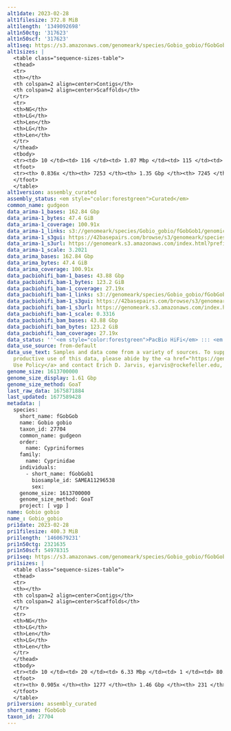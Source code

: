 ```yaml
---
alt1date: 2023-02-28
alt1filesize: 372.8 MiB
alt1length: '1349092698'
alt1n50ctg: '317623'
alt1n50scf: '317623'
alt1seq: https://s3.amazonaws.com/genomeark/species/Gobio_gobio/fGobGob1/assembly_curated/fGobGob1.alt.cur.20230228.fasta.gz
alt1sizes: |
  <table class="sequence-sizes-table">
  <thead>
  <tr>
  <th></th>
  <th colspan=2 align=center>Contigs</th>
  <th colspan=2 align=center>Scaffolds</th>
  </tr>
  <tr>
  <th>NG</th>
  <th>LG</th>
  <th>Len</th>
  <th>LG</th>
  <th>Len</th>
  </tr>
  </thead>
  <tbody>
  <tr><td> 10 </td><td> 116 </td><td> 1.07 Mbp </td><td> 115 </td><td> 1.08 Mbp </td></tr><tr><td> 20 </td><td> 301 </td><td> 0.73 Mbp </td><td> 299 </td><td> 0.73 Mbp </td></tr><tr><td> 30 </td><td> 554 </td><td> 0.55 Mbp </td><td> 552 </td><td> 0.55 Mbp </td></tr><tr><td> 40 </td><td> 889 </td><td> 421.73 Kbp </td><td> 886 </td><td> 422.63 Kbp </td></tr><tr style="background-color:#cccccc;"><td> 50 </td><td> 1332 </td><td> 317.62 Kbp </td><td> 1329 </td><td> 317.62 Kbp </td></tr><tr><td> 60 </td><td> 1947 </td><td> 217.36 Kbp </td><td> 1942 </td><td> 217.76 Kbp </td></tr><tr><td> 70 </td><td> 2917 </td><td> 124.66 Kbp </td><td> 2911 </td><td> 124.89 Kbp </td></tr><tr><td> 80 </td><td> 5141 </td><td> 40.30 Kbp </td><td> 5133 </td><td> 40.30 Kbp </td></tr><tr><td> 90 </td><td> 0 </td><td>  </td><td> 0 </td><td>  </td></tr><tr><td> 100 </td><td> 0 </td><td>  </td><td> 0 </td><td>  </td></tr></tbody>
  <tfoot>
  <tr><th> 0.836x </th><th> 7253 </th><th> 1.35 Gbp </th><th> 7245 </th><th> 1.35 Gbp </th></tr>
  </tfoot>
  </table>
alt1version: assembly_curated
assembly_status: <em style="color:forestgreen">Curated</em>
common_name: gudgeon
data_arima-1_bases: 162.84 Gbp
data_arima-1_bytes: 47.4 GiB
data_arima-1_coverage: 100.91x
data_arima-1_links: s3://genomeark/species/Gobio_gobio/fGobGob1/genomic_data/arima/<br>
data_arima-1_s3gui: https://42basepairs.com/browse/s3/genomeark/species/Gobio_gobio/fGobGob1/genomic_data/arima/
data_arima-1_s3url: https://genomeark.s3.amazonaws.com/index.html?prefix=species/Gobio_gobio/fGobGob1/genomic_data/arima/
data_arima-1_scale: 3.2021
data_arima_bases: 162.84 Gbp
data_arima_bytes: 47.4 GiB
data_arima_coverage: 100.91x
data_pacbiohifi_bam-1_bases: 43.88 Gbp
data_pacbiohifi_bam-1_bytes: 123.2 GiB
data_pacbiohifi_bam-1_coverage: 27.19x
data_pacbiohifi_bam-1_links: s3://genomeark/species/Gobio_gobio/fGobGob1/genomic_data/pacbio_hifi/<br>
data_pacbiohifi_bam-1_s3gui: https://42basepairs.com/browse/s3/genomeark/species/Gobio_gobio/fGobGob1/genomic_data/pacbio_hifi/
data_pacbiohifi_bam-1_s3url: https://genomeark.s3.amazonaws.com/index.html?prefix=species/Gobio_gobio/fGobGob1/genomic_data/pacbio_hifi/
data_pacbiohifi_bam-1_scale: 0.3316
data_pacbiohifi_bam_bases: 43.88 Gbp
data_pacbiohifi_bam_bytes: 123.2 GiB
data_pacbiohifi_bam_coverage: 27.19x
data_status: '''<em style="color:forestgreen">PacBio HiFi</em> ::: <em style="color:forestgreen">Arima</em>'''
data_use_source: from-default
data_use_text: Samples and data come from a variety of sources. To support fair and
  productive use of this data, please abide by the <a href="https://genome10k.soe.ucsc.edu/data-use-policies/">Data
  Use Policy</a> and contact Erich D. Jarvis, ejarvis@rockefeller.edu, with any questions.
genome_size: 1613700000
genome_size_display: 1.61 Gbp
genome_size_method: GoaT
last_raw_data: 1675871884
last_updated: 1677589428
metadata: |
  species:
    short_name: fGobGob
    name: Gobio gobio
    taxon_id: 27704
    common_name: gudgeon
    order:
      name: Cypriniformes
    family:
      name: Cyprinidae
    individuals:
      - short_name: fGobGob1
        biosample_id: SAMEA11296538
        sex:
    genome_size: 1613700000
    genome_size_method: GoaT
    project: [ vgp ]
name: Gobio gobio
name_: Gobio_gobio
pri1date: 2023-02-28
pri1filesize: 400.3 MiB
pri1length: '1460679231'
pri1n50ctg: 2321635
pri1n50scf: 54978315
pri1seq: https://s3.amazonaws.com/genomeark/species/Gobio_gobio/fGobGob1/assembly_curated/fGobGob1.pri.cur.20230228.fasta.gz
pri1sizes: |
  <table class="sequence-sizes-table">
  <thead>
  <tr>
  <th></th>
  <th colspan=2 align=center>Contigs</th>
  <th colspan=2 align=center>Scaffolds</th>
  </tr>
  <tr>
  <th>NG</th>
  <th>LG</th>
  <th>Len</th>
  <th>LG</th>
  <th>Len</th>
  </tr>
  </thead>
  <tbody>
  <tr><td> 10 </td><td> 20 </td><td> 6.33 Mbp </td><td> 1 </td><td> 80.60 Mbp </td></tr><tr><td> 20 </td><td> 48 </td><td> 4.77 Mbp </td><td> 4 </td><td> 65.97 Mbp </td></tr><tr><td> 30 </td><td> 87 </td><td> 3.67 Mbp </td><td> 6 </td><td> 59.21 Mbp </td></tr><tr><td> 40 </td><td> 138 </td><td> 2.89 Mbp </td><td> 9 </td><td> 58.33 Mbp </td></tr><tr style="background-color:#cccccc;"><td> 50 </td><td> 201 </td><td style="background-color:#88ff88;"> 2.32 Mbp </td><td> 12 </td><td style="background-color:#88ff88;"> 54.98 Mbp </td></tr><tr><td> 60 </td><td> 279 </td><td> 1.79 Mbp </td><td> 15 </td><td> 54.03 Mbp </td></tr><tr><td> 70 </td><td> 385 </td><td> 1.27 Mbp </td><td> 18 </td><td> 50.72 Mbp </td></tr><tr><td> 80 </td><td> 549 </td><td> 0.71 Mbp </td><td> 21 </td><td> 49.16 Mbp </td></tr><tr><td> 90 </td><td> 1071 </td><td> 75.00 Kbp </td><td> 63 </td><td> 142.21 Kbp </td></tr><tr><td> 100 </td><td> 0 </td><td>  </td><td> 0 </td><td>  </td></tr></tbody>
  <tfoot>
  <tr><th> 0.905x </th><th> 1277 </th><th> 1.46 Gbp </th><th> 231 </th><th> 1.46 Gbp </th></tr>
  </tfoot>
  </table>
pri1version: assembly_curated
short_name: fGobGob
taxon_id: 27704
---
```

